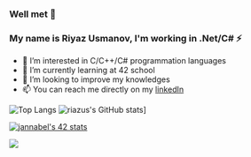 
<!--
**riazus/riazus** is a ✨ _special_ ✨ repository because its `README.md` (this file) appears on your GitHub profile.
-->
### Well met 👋 
### My name is Riyaz Usmanov, I'm working in .Net/C# ⚡
- 👀 I’m interested in C/C++/C# programmation languages 
- 🌱 I’m currently learning at 42 school
- 💞️ I’m looking to improve my knowledges
- 📫 You can reach me directly on my [linkedIn](https://www.linkedin.com/in/riyaz-usmanov/)
<!-- 
github_dark 
&theme=radical -->
![Top Langs](https://github-readme-stats.vercel.app/api/top-langs/?username=riazus&show_icons=true&theme=github_dark) 
![riazus's GitHub stats](https://github-readme-stats.vercel.app/api?username=riazus&count_private=true&show_icons=true&theme=github_dark)]

[![jannabel's 42 stats](https://badge42.vercel.app/api/v2/cla1msnrr00060fl896uvr505/stats?cursusId=21&coalitionId=47)](https://github.com/JaeSeoKim/badge42)

![](https://komarev.com/ghpvc/?username=riazus&label=PROFILE+VIEWS&style=flat-square)
